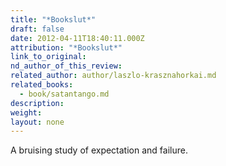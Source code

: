 ```yaml
---
title: "*Bookslut*"
draft: false
date: 2012-04-11T18:40:11.000Z
attribution: "*Bookslut*"
link_to_original:
nd_author_of_this_review:
related_author: author/laszlo-krasznahorkai.md
related_books:
  - book/satantango.md
description:
weight:
layout: none
---
```

A bruising study of expectation and failure.

